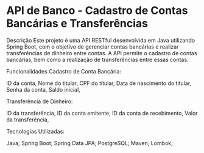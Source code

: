 ﻿# API de Banco - Cadastro de Contas Bancárias e Transferências
Descrição
Este projeto é uma API RESTful desenvolvida em Java utilizando Spring Boot, com o objetivo de gerenciar contas bancárias e realizar transferências de dinheiro entre contas. A API permite o cadastro de contas bancárias, bem como a realização de transferências entre essas contas.

Funcionalidades
Cadastro de Conta Bancária:

ID da conta,
Nome do titular,
CPF do titular,
Data de nascimento do titular,
Senha da conta,
Saldo inicial,

Transferência de Dinheiro:

ID da transferência,
ID da conta emitente,
ID da conta de recebimento,
Valor da transferência,

Tecnologias Utilizadas:

Java;
Spring Boot;
Spring Data JPA;
PostgreSQL;
Maven;
Lombok;
